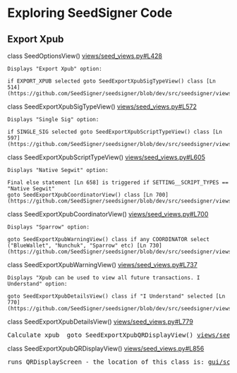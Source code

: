 # Exploring SeedSigner Code

## Export Xpub

class SeedOptionsView() [views/seed_views.py#L428](https://github.com/SeedSigner/seedsigner/blob/dev/src/seedsigner/views/seed_views.py#L428)
    
    Displays "Export Xpub" option:

    if EXPORT_XPUB selected goto SeedExportXpubSigTypeView() class [Ln 514](https://github.com/SeedSigner/seedsigner/blob/dev/src/seedsigner/views/seed_views.py#L514)

class SeedExportXpubSigTypeView() [views/seed_views.py#L572](https://github.com/SeedSigner/seedsigner/blob/dev/src/seedsigner/views/seed_views.py#L572)

    Displays "Single Sig" option:

    if SINGLE_SIG selected goto SeedExportXpubScriptTypeView() class [Ln 597](https://github.com/SeedSigner/seedsigner/blob/dev/src/seedsigner/views/seed_views.py#L597)

class SeedExportXpubScriptTypeView() [views/seed_views.py#L605](https://github.com/SeedSigner/seedsigner/blob/dev/src/seedsigner/views/seed_views.py#L605)

    Displays "Native Segwit" option:

    Final else statement [Ln 658] is triggered if SETTING__SCRIPT_TYPES == "Native Segwit"  
    goto SeedExportXpubCoordinatorView() class [Ln 700](https://github.com/SeedSigner/seedsigner/blob/dev/src/seedsigner/views/seed_views.py#L700)

class SeedExportXpubCoordinatorView() [views/seed_views.py#L700](https://github.com/SeedSigner/seedsigner/blob/dev/src/seedsigner/views/seed_views.py#L700)

    Displays "Sparrow" option:

    goto SeedExportXpubWarningView() class if any COORDINATOR select ("BlueWallet", "Nunchuk", "Sparrow" etc) [Ln 730](https://github.com/SeedSigner/seedsigner/blob/dev/src/seedsigner/views/seed_views.py#L730)

class SeedExportXpubWarningView() [views/seed_views.py#L737](https://github.com/SeedSigner/seedsigner/blob/dev/src/seedsigner/views/seed_views.py#L737)

    Displays "Xpub can be used to view all future transactions. I Understand" option:

    goto SeedExportXpubDetailsView() class if "I Understand" selected [Ln 770](https://github.com/SeedSigner/seedsigner/blob/dev/src/seedsigner/views/seed_views.py#L770)

class SeedExportXpubDetailsView() [views/seed_views.py#L779](https://github.com/SeedSigner/seedsigner/blob/dev/src/seedsigner/views/seed_views.py#L779)

<pre>Calculate xpub  goto SeedExportXpubQRDisplayView() <a href="https://github.com/SeedSigner/seedsigner/blob/dev/src/seedsigner/views/seed_views.py#L844">views/seed_views.py#L844</a></pre>

class SeedExportXpubQRDisplayView() [views/seed_views.py#L856](https://github.com/SeedSigner/seedsigner/blob/dev/src/seedsigner/views/seed_views.py#L856)

<pre>runs QRDisplayScreen - the location of this class is: <a href="https://github.com/SeedSigner/seedsigner/blob/dev/src/seedsigner/gui/screens/screen.py#L659">gui/screens/screen.py#L659</a></pre>